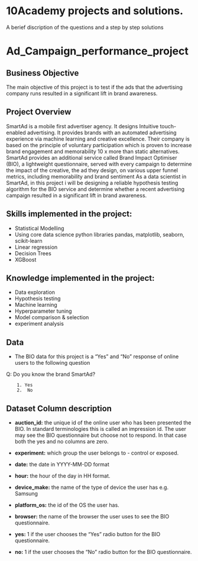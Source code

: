 # 10Academy projects and solutions.
A berief discription of the questions and a step by step solutions
# Ad_Campaign_performance_project
## Business Objective
  The main objective of this project is to test if the ads that the advertising company runs resulted in a significant lift in brand awareness.
## Project Overview
  SmartAd is a mobile first advertiser agency. It designs Intuitive touch-enabled advertising. It provides brands with an automated advertising experience via machine learning and   creative excellence. Their company is based on the principle of voluntary participation which is proven to increase brand engagement and memorability 10 x more than static         alternatives. 
  SmartAd provides an additional service called Brand Impact Optimiser (BIO), a lightweight questionnaire, served with every campaign to determine the impact of the creative, the   ad they design, on various upper funnel metrics, including memorability and brand sentiment
  As a data scientist in SmartAd, in this project i will be designing a reliable hypothesis testing  algorithm for the BIO service and determine whether a recent advertising         campaign resulted in a significant lift in brand awareness.
## Skills implemented in the project:
* Statistical Modelling
* Using core data science python libraries pandas, matplotlib, seaborn, scikit-learn 
* Linear regression
* Decision Trees 
* XGBoost


## Knowledge implemented in the project:
* Data exploration
* Hypothesis testing
* Machine learning 
* Hyperparameter tuning
* Model comparison & selection
* experiment analysis

## Data
- The BIO data for this project is a “Yes” and “No” response of online users to the following question


Q: Do you know the brand SmartAd? 

		1. Yes
		2.  No
## Dataset Column description
* **auction_id:** the unique id of the online user who has been presented the BIO. In standard terminologies this is called an impression id. The user may see the BIO questionnaire but choose not to respond. In that case both the yes and no columns are zero.

* **experiment:** which group the user belongs to - control or exposed.

* **date:** the date in YYYY-MM-DD format

* **hour:** the hour of the day in HH format.

* **device_make:** the name of the type of device the user has e.g. Samsung

* **platform_os:** the id of the OS the user has. 

* **browser:** the name of the browser the user uses to see the BIO questionnaire.

* **yes:** 1 if the user chooses the “Yes” radio button for the BIO questionnaire.

* **no:** 1 if the user chooses the “No” radio button for the BIO questionnaire.

